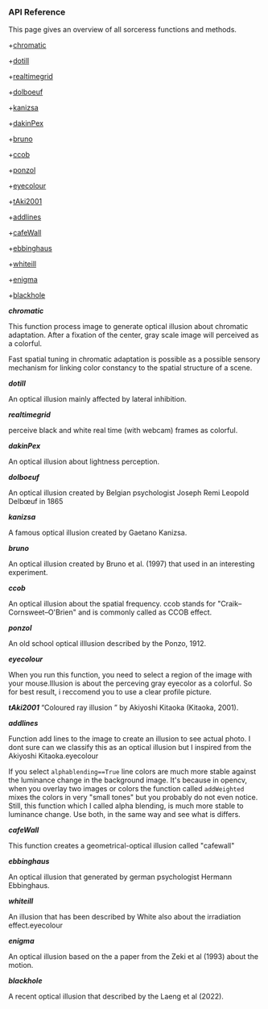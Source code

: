 ### API Reference

This page gives an overview of all sorceress functions and methods.

+[chromatic](#chromatic)

+[dotill](#dotill)

+[realtimegrid](#realtimegrid)

+[dolboeuf](#dolboeuf)

+[kanizsa](#kanizsa)

+[dakinPex](#dakinPex)

+[bruno](#bruno)

+[ccob](#ccob)

+[ponzol](#ponzol)

+[eyecolour](#eyecolour)

+[tAki2001](#tAki2001)

+[addlines](#addlines)

+[cafeWall](#cafeWall)

+[ebbinghaus](#ebbinghaus)

+[whiteill](#whiteill)

+[enigma](#enigma)

+[blackhole](#blackhole)

***chromatic***<a name="chromatic"></a>

This function process image to generate optical illusion about chromatic adaptation. After a fixation of the center, gray scale image will perceived as a colorful.

Fast spatial tuning in chromatic adaptation is possible as a possible sensory mechanism for linking color constancy to the spatial structure of a scene.

***dotill***<a name="dotill"></a>

An optical illusion mainly affected by lateral inhibition.

***realtimegrid***<a name="realtimegrid"></a>

perceive black and white real time (with webcam) frames as colorful.

***dakinPex***<a name="dakinPex"></a>

An optical illusion about lightness perception.

***dolboeuf***<a name="dolboeuf"></a>

An optical illusion created by Belgian psychologist Joseph Remi Leopold Delbœuf in 1865

***kanizsa***<a name="kanizsa"></a>

A famous optical illusion created by Gaetano Kanizsa.

***bruno***<a name="bruno"></a>

An optical illusion created by Bruno et al. (1997) that used in an interesting experiment.

***ccob***<a name="ccob"></a>

An optical illusion about the spatial frequency. ccob stands for "Craik–Cornsweet–O'Brien" and is commonly called as CCOB effect.

***ponzol***<a name="ponzol"></a>

An old school optical illlusion described by the Ponzo, 1912.

***eyecolour***<a name="eyecolour"></a>

When you run this function, you need to select a region of the image with your mouse.Illusion is about the perceving gray eyecolor as a colorful.
So for best result, i reccomend you to use a clear profile picture.

***tAki2001***<a name="tAki2001"></a>
“Coloured ray illusion ” by Akiyoshi Kitaoka (Kitaoka, 2001).

***addlines***<a name="addlines"></a>

Function add lines to the image to create an illusion to see actual photo. I dont sure can we classify this as an optical illusion but I inspired from the Akiyoshi Kitaoka.eyecolour

If you select `alphablending==True`  line colors are much more stable against the luminance change in the background image. It's because in opencv, when you overlay two images or colors the function called `addWeighted` mixes the colors in very "small tones" but you probably do not even notice. Still, this function which I called alpha blending, is much more stable to luminance change. Use both, in the same way and see what is differs.

***cafeWall***<a name="cafeWall"></a>

This function creates a geometrical-optical illusion called "cafewall"

***ebbinghaus***<a name="ebbinghaus"></a>

An optical illusion that generated by german psychologist Hermann Ebbinghaus.

***whiteill***<a name="whiteill"></a>

An illusion that has been described by White also about the irradiation effect.eyecolour

***enigma***<a name="enigma"></a>

An optical illusion based on the a paper from the Zeki et al (1993) about the motion.

***blackhole***<a name="blackhole"></a>

A recent optical illusion that described by the Laeng et al (2022).

